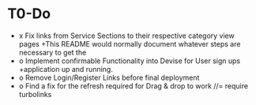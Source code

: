 # T0-Do

* x Fix links from Service Sections to their respective category view pages	+This README would normally document whatever steps are necessary to get the
* o Implement confirmable Functionality into Devise for User sign ups	+application up and running.
* o Remove Login/Register Links before final deployment
* o Find a fix for the refresh required for Drag & drop to work //= require turbolinks